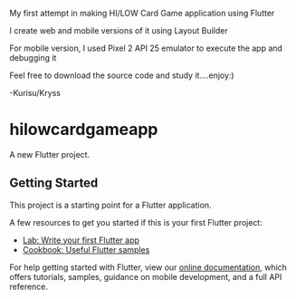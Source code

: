 My first attempt in making HI/LOW Card Game application using Flutter

I create web and mobile versions of it using Layout Builder

For mobile version, I used Pixel 2 API 25 emulator to execute the app and debugging it

Feel free to download the source code and study it....enjoy:)

-Kurisu/Kryss

# hilowcardgameapp

A new Flutter project.

## Getting Started

This project is a starting point for a Flutter application.

A few resources to get you started if this is your first Flutter project:

- [Lab: Write your first Flutter app](https://flutter.dev/docs/get-started/codelab)
- [Cookbook: Useful Flutter samples](https://flutter.dev/docs/cookbook)

For help getting started with Flutter, view our
[online documentation](https://flutter.dev/docs), which offers tutorials,
samples, guidance on mobile development, and a full API reference.
